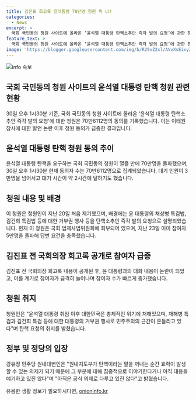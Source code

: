 ```yaml
---
title: 김진표 회고록 윤대통령 70만명 청원 뭐 냐?
categories:
  - News
excerpt: >
  국회 국민동의 청원 사이트에 올라온 ‘윤석열 대통령 탄핵소추안 즉각 발의 요청’에 관한 청원이 70만 명을 돌파했다. 국회 법제사법위원회에 회부된 이 청원은 이태원 참사 발언 논란으로 급증. 윤 대통령의 거부권 행사로 민주주의 위기 주장하며 야당은 탄핵안 논의 중. 민주당은 탄핵에 대한 입장을 아직 밝히지 않았음. 현재 이 청원은 내달 20일까지 국민 동의에 참여 가능하며, 대기 시간이 길어짐에 따라 관심이 더해지고 있음.
feature_text: >
  국회 국민동의 청원 사이트에 올라온 ‘윤석열 대통령 탄핵소추안 즉각 발의 요청’에 관한 청원이 70만 명을 돌파했다. 국회 법제사법위원회에 회부된 이 청원은 이태원 참사 발언 논란으로 급증. 윤 대통령의 거부권 행사로 민주주의 위기 주장하며 야당은 탄핵안 논의 중. 민주당은 탄핵에 대한 입장을 아직 밝히지 않았음. 현재 이 청원은 내달 20일까지 국민 동의에 참여 가능하며, 대기 시간이 길어짐에 따라 관심이 더해지고 있음.
image: 'https://blogger.googleusercontent.com/img/b/R29vZ2xl/AVvXsEixyZcFfHzMRdzZMjFBmAUKJYCLCGyLL1o632UiGVXcaFdKo_bkvkuCioo0uUKlGfBVcT3P84aROyZIXSBEx3Aw5nCQ3pTgDom1WDC4m8eifvWiAmWEEVb4x6G_l8C0QH225ldMjyaFvpxGEBGNO37VmDTDMHGhJPq73UglMfDca1-0aw/s1600/blogspot.png'
---
```


<p><img src="https://blogger.googleusercontent.com/img/b/R29vZ2xl/AVvXsEixyZcFfHzMRdzZMjFBmAUKJYCLCGyLL1o632UiGVXcaFdKo_bkvkuCioo0uUKlGfBVcT3P84aROyZIXSBEx3Aw5nCQ3pTgDom1WDC4m8eifvWiAmWEEVb4x6G_l8C0QH225ldMjyaFvpxGEBGNO37VmDTDMHGhJPq73UglMfDca1-0aw/s1600/blogspot.png" alt="info 속보" /></p>

<h2 data-ke-size="size26">국회 국민동의 청원 사이트의 윤석열 대통령 탄핵 청원 관련 현황</h2>

<p data-ke-size="size16">30일 오후 1시30분 기준, 국회 국민동의 청원 사이트에 올라온 '윤석열 대통령 탄핵소추안 즉각 발의 요청'에 대한 청원은 70만6112명의 동의를 기록했습니다. 이는 이태원 참사에 대한 발언 논란 이후 청원 동의가 급증한 결과입니다.</p>

<h2 data-ke-size="size26">윤석열 대통령 탄핵 청원 동의 추이</h2>

<p data-ke-size="size16">윤석열 대통령 탄핵을 요구하는 국회 국민동의 청원이 열흘 만에 70만명을 돌파했으며, 30일 오후 1시30분 현재 동의자 수는 70만6112명으로 집계되었습니다. 대기 인원이 3만명을 넘어서고 대기 시간이 약 2시간에 달하기도 했습니다.</p>

<h2 data-ke-size="size26">청원 내용 및 배경</h2>

<p data-ke-size="size16">이 청원은 청원인이 지난 20일 처음 제기했으며, 배경에는 윤 대통령의 채상병 특검법, 김건희 특검법 등에 대한 거부권 행사 등을 탄핵소추안 즉각 발의 요청으로 설명되었습니다. 현재 이 청원은 국회 법제사법위원회에 회부되어 있으며, 지난 23일 이미 참여자 5만명을 돌파해 답변 요건을 충족했습니다.</p>

<h2 data-ke-size="size26">김진표 전 국회의장 회고록 공개로 참여자 급증</h2>

<p data-ke-size="size16">김진표 전 국회의장 회고록 내용이 공개된 후, 윤 대통령과의 대화 내용이 논란이 되었고, 이를 계기로 참여자가 급격히 늘어나며 참여자 수가 빠르게 증가했습니다.</p>

<h2 data-ke-size="size26">청원 취지</h2>

<p data-ke-size="size16">청원인은 "윤석열 대통령 취임 이후 대한민국은 총체적인 위기에 처해있으며, 채해병 특검과 김건희 특검 등에 대한 대통령의 거부권 행사로 민주주의의 근간이 흔들리고 있다"며 탄핵 요청의 취지를 밝혔습니다.</p>

<h2 data-ke-size="size26">정부 및 정당의 입장</h2>

<p data-ke-size="size16">강유정 민주당 원내대변인은 "원내지도부가 탄핵이라는 말을 꺼내는 순간 효력이 발생할 수 있는 의제가 되기 때문에 그 부분에 대해 집중적으로 이야기한다거나 아직 대응을 얘기하고 있진 않다"며 "아직은 공식 의제로 다루고 있진 않다"고 밝혔습니다.</p>
유용한 생활 정보가 필요하시다면, <a href="https://onioninfo.kr" rel="dofollow">onioninfo.kr</a>


